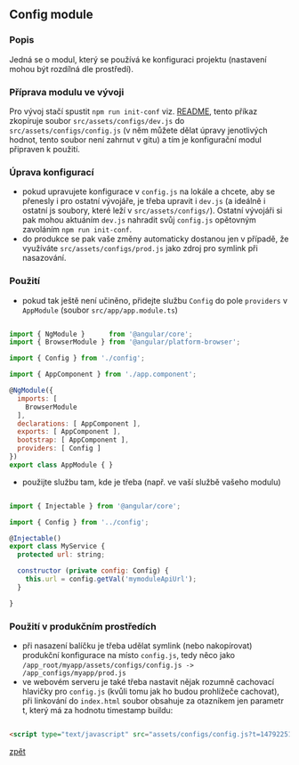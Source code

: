 ## Config module

### Popis

Jedná se o modul, který se používá ke konfiguraci projektu (nastavení mohou být rozdílná dle prostředí).

### Příprava modulu ve vývoji

Pro vývoj stačí spustit `npm run init-conf` viz. [README](../), tento příkaz zkopíruje soubor `src/assets/configs/dev.js` do `src/assets/configs/config.js` (v něm můžete dělat úpravy jenotlivých hodnot, tento soubor není zahrnut v gitu) a tím je konfigurační modul připraven k použití.

### Úprava konfigurací

- pokud upravujete konfigurace v `config.js` na lokále a chcete, aby se přenesly i pro ostatní vývojáře, je třeba upravit i `dev.js` (a ideálně i ostatní js soubory, které leží v `src/assets/configs/`). Ostatní vývojáři si pak mohou aktuáním `dev.js` nahradit svůj `config.js` opětovným zavoláním `npm run init-conf`.
- do produkce se pak vaše změny automaticky dostanou jen v případě, že využíváte `src/assets/configs/prod.js` jako zdroj pro symlink při nasazování.

### Použití

- pokud tak ještě není učiněno, přidejte službu `Config` do pole `providers` v `AppModule` (soubor `src/app/app.module.ts`)

```js

import { NgModule }      from '@angular/core';
import { BrowserModule } from '@angular/platform-browser';

import { Config } from './config';

import { AppComponent } from './app.component';

@NgModule({
  imports: [
    BrowserModule
  ],
  declarations: [ AppComponent ],
  exports: [ AppComponent ],
  bootstrap: [ AppComponent ],
  providers: [ Config ]
})
export class AppModule { }

```

- použijte službu tam, kde je třeba (např. ve vaší službě vašeho modulu)

```js

import { Injectable } from '@angular/core';

import { Config } from '../config';

@Injectable()
export class MyService {
  protected url: string;

  constructor (private config: Config) {
    this.url = config.getVal('mymoduleApiUrl');
  }

}

```

### Použití v produkčním prostředích

- při nasazení balíčku je třeba udělat symlink (nebo nakopírovat) produkční konfigurace na místo `config.js`, tedy něco jako `/app_root/myapp/assets/configs/config.js -> /app_configs/myapp/prod.js`
- ve webovém serveru je také třeba nastavit nějak rozumně cachovací hlavičky pro `config.js` (kvůli tomu jak ho budou prohlížeče cachovat), při linkování do `index.html` soubor obsahuje za otazníkem jen parametr t, který má za hodnotu timestamp buildu:

```html

<script type="text/javascript" src="assets/configs/config.js?t=1479225159678"></script>

```

[zpět](../README.md)

